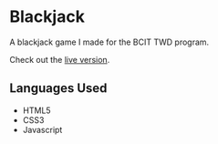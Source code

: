 <h1>Blackjack</h1>

A blackjack game I made for the BCIT TWD program.  

Check out the <a href="http://tcullingham.bcitwebdeveloper.ca/blackjack/index.html">live version</a>.


<h2>Languages Used</h2>

<ul>
  <li>HTML5</li>
  <li>CSS3</li>
  <li>Javascript</li>
</ul>
